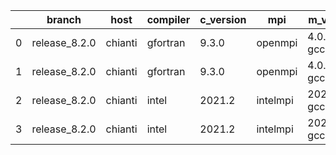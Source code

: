 |    | branch        | host    | compiler   | c_version   | mpi      | m_version          | o_g   | os    | build   | u_pass   | u_fail   | s_pass   | s_fail   | e_pass   | e_fail   | nuopc_pass   | nuopc_fail   | artifacts_hash                                                                                             | modified            |
|----|---------------|---------|------------|-------------|----------|--------------------|-------|-------|---------|----------|----------|----------|----------|----------|----------|--------------|--------------|------------------------------------------------------------------------------------------------------------|---------------------|
|  0 | release_8.2.0 | chianti | gfortran   | 9.3.0       | openmpi  | 4.0.5-gcc-9.3.0    | O     | Linux | Pass    | pending  | pending  | pending  | pending  | pending  | pending  | pending      | pending      | [artifacts](https://github.com/esmf-org/esmf-test-artifacts/tree/351da6db19c50188d4ff53a758b6cf62bd004e99) | 03/02/2022_17:23:46 |
|  1 | release_8.2.0 | chianti | gfortran   | 9.3.0       | openmpi  | 4.0.5-gcc-9.3.0    | g     | Linux | Pass    | 8926     | 0        | 49       | 0        | 80       | 0        | 44           | 6            | [artifacts](https://github.com/esmf-org/esmf-test-artifacts/tree/f5f3e56a58d231b7ad04b8b784f6726f5db10a5d) | 03/02/2022_17:23:46 |
|  2 | release_8.2.0 | chianti | intel      | 2021.2      | intelmpi | 2021.2.0-gcc-9.3.0 | O     | Linux | Pass    | 8926     | 0        | 49       | 0        | 80       | 0        | 44           | 6            | [artifacts](https://github.com/esmf-org/esmf-test-artifacts/tree/5e9f81f828c667e471a0e1eaae9569ab3a66dfbb) | 03/02/2022_17:23:46 |
|  3 | release_8.2.0 | chianti | intel      | 2021.2      | intelmpi | 2021.2.0-gcc-9.3.0 | g     | Linux | Pass    | 8926     | 0        | 49       | 0        | 80       | 0        | 44           | 6            | [artifacts](https://github.com/esmf-org/esmf-test-artifacts/tree/d8915c4906afa5da450995a9a3052059b8de4be0) | 03/02/2022_17:23:46 |